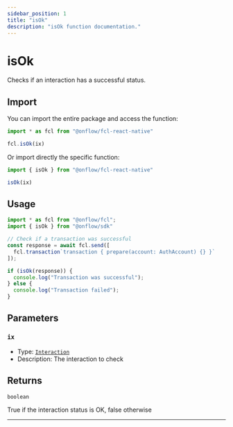 ```yaml
---
sidebar_position: 1
title: "isOk"
description: "isOk function documentation."
---
```


<!-- THIS DOCUMENT IS AUTO-GENERATED FROM [onflow/fcl-react-native/../sdk/src/interaction/interaction.ts](https://github.com/onflow/fcl-js/tree/master/packages/fcl-react-native/../sdk/src/interaction/interaction.ts). DO NOT EDIT MANUALLY -->

# isOk

Checks if an interaction has a successful status.

## Import

You can import the entire package and access the function:

```typescript
import * as fcl from "@onflow/fcl-react-native"

fcl.isOk(ix)
```

Or import directly the specific function:

```typescript
import { isOk } from "@onflow/fcl-react-native"

isOk(ix)
```

## Usage

```typescript
import * as fcl from "@onflow/fcl";
import { isOk } from "@onflow/sdk"

// Check if a transaction was successful
const response = await fcl.send([
  fcl.transaction`transaction { prepare(account: AuthAccount) {} }`
]);

if (isOk(response)) {
  console.log("Transaction was successful");
} else {
  console.log("Transaction failed");
}
```

## Parameters

### `ix` 


- Type: [`Interaction`](../types#interaction)
- Description: The interaction to check


## Returns

`boolean`


True if the interaction status is OK, false otherwise

---